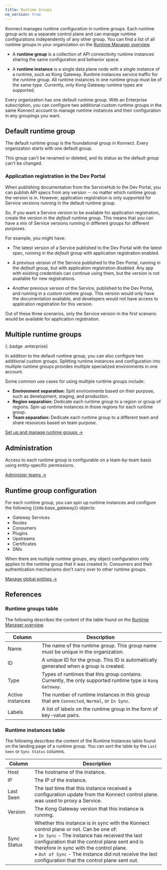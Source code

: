 ```yaml
---
title: Runtime Groups
no_version: true
---
```


Konnect manages runtime configuration in runtime groups. Each runtime group acts
as a separate control plane and can manage runtime configurations independently
of any other group. You can find a list of all runtime groups in your organization
on the [Runtime Manager overview](https://cloud.konghq.com/runtime-manager/).

* A **runtime group** is a collection of API connectivity runtime instances
sharing the same configuration and behavior space.

* A **runtime instance** is a single data plane node with a single instance of
a runtime, such as Kong Gateway. Runtime instances service traffic for the runtime
group. All runtime instances in one runtime group
must be of the same type. Currently, only Kong Gateway runtime types are supported.

Every organization has one default runtime group. With an Enterprise subscription,
you can configure two additional custom runtime groups in the same Konnect
account to manage runtime instances and their configuration in any groupings
you want.

## Default runtime group

The default runtime group is the foundational group in Konnect. Every
organization starts with one default group.

This group can't be renamed or deleted, and its status as the default
group can't be changed.

### Application registration in the Dev Portal

When publishing documentation from the ServiceHub to the Dev Portal, you can
publish API specs from any version -- no matter which runtime group the version
is in. However, application registration is only supported for Service versions
running in the default runtime group.

So, if you want a Service version to be available for application registration,
create the version in the *default* runtime group. This means that you can have a
mix of Service versions running in different groups for different purposes.

For example, you might have:

* The latest version of a Service published to the Dev Portal with the latest
spec, running in the *default* group with application registration enabled.

* A previous version of the Service published to the Dev Portal,
running in the *default* group, but with application registration disabled.
Any app with existing credentials can continue using them, but the version is
not available for new registrations.

* Another previous version of the Service, published to the Dev Portal, and
running in a *custom* runtime group. This version would only have the documentation
available, and developers would not have access to application registration for
this version.

Out of these three scenarios, only the Service version in the first scenario
would be available for application registration.

## Multiple runtime groups
{:.badge .enterprise}

In addition to the default runtime group, you can also configure two additional
custom groups. Splitting runtime instances and configuration into multiple
runtime groups provides multiple specialized environments in one account.

Some common use cases for using multiple runtime groups include:

* **Environment separation:** Split environments based on their purpose, such as
development, staging, and production.
* **Region separation:** Dedicate each runtime group to a region or group of
regions. Spin up runtime instances in those regions for each runtime group.
* **Team separation:** Dedicate each runtime group to a different team and share
resources based on team purpose.

[Set up and manage runtime groups &rarr;](/konnect/configure/runtime-manager/runtime-groups/manage)

## Administration

Access to each runtime group is configurable on a team-by-team basis using
entity-specific permissions.

[Administer teams &rarr;](/link)

## Runtime group configuration

For each runtime group, you can spin up runtime instances and configure
the following {{site.base_gateway}} objects:
* Gateway Services
* Routes
* Consumers
* Plugins
* Upstreams
* Certificates
* SNIs

When there are multiple runtime groups, any object configuration only
applies to the runtime group that it was created in. Consumers and
their authentication mechanisms don't carry over to other runtime groups.

[Manage global entities &rarr;](/konnect/configure/runtime-manager/manage-entities)

## References

### Runtime groups table

The following describes the content of the table found on the [Runtime Manager overview](https://cloud.konghq.com/runtime-manager/).

Column | Description
-------|-------------
Name | The name of the runtime group. This group name must be unique in the organization.
ID | A unique ID for the group. This ID is automatically generated when a group is created.
Type | Types of runtimes that this group contains. Currently, the only supported runtime type is `Kong Gateway`.
Active instances | The number of runtime instances in this group that are `Connected`, `Normal`, or `In Sync`.
Labels | A list of labels on the runtime group in the form of key-value pairs.

### Runtime instances table

The following describes the content of the Runtime Instances table found on the landing page of a runtime group.
You can sort the table by the `Last Seen` or `Sync Status` columns.

Column | Description
-------|-------------
Host | The hostname of the instance.
IP | The IP of the instance.
Last Seen | The last time that this instance received a configuration update from the Konnect control plane. was used to proxy a Service.
Version | The Kong Gateway version that this instance is running.
Sync Status | Whether this instance is in sync with the Konnect control plane or not. Can be one of: <br> &#8226; `In Sync` - The instance has received the last configuration that the control plane sent and is therefore in sync with the control plane. <br> &#8226; `Out of Sync` - The instance did not receive the last configuration that the control plane sent out.
